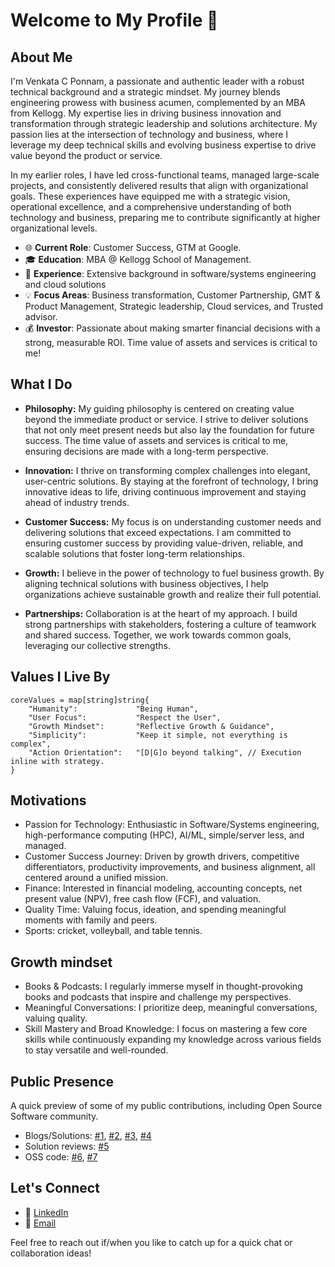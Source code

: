 # Welcome to My Profile 👋

## About Me

I'm Venkata C Ponnam, a passionate and authentic leader with a robust technical background and a strategic mindset. My journey blends engineering prowess with business acumen, complemented by an MBA from Kellogg. My expertise lies in driving business innovation and transformation through strategic leadership and solutions architecture. My passion lies at the intersection of technology and business, where I leverage my deep technical skills and evolving business expertise to drive value beyond the product or service.

In my earlier roles, I have led cross-functional teams, managed large-scale projects, and consistently delivered results that align with organizational goals. These experiences have equipped me with a strategic vision, operational excellence, and a comprehensive understanding of both technology and business, preparing me to contribute significantly at higher organizational levels.

- 🌐 **Current Role**: Customer Success, GTM at Google.
- 🎓 **Education**: MBA @ Kellogg School of Management.
- 💼 **Experience**: Extensive background in software/systems engineering and cloud solutions
- 💡 **Focus Areas**: Business transformation, Customer Partnership, GMT & Product Management, Strategic leadership, Cloud services, and Trusted advisor.
- 💰 **Investor**: Passionate about making smarter financial decisions with a strong, measurable ROI. Time value of assets and services is critical to me!

## What I Do

- **Philosophy:** My guiding philosophy is centered on creating value beyond the immediate product or service. I strive to deliver solutions that not only meet present needs but also lay the foundation for future success. The time value of assets and services is critical to me, ensuring decisions are made with a long-term perspective.

- **Innovation:** I thrive on transforming complex challenges into elegant, user-centric solutions. By staying at the forefront of technology, I bring innovative ideas to life, driving continuous improvement and staying ahead of industry trends.

- **Customer Success:** My focus is on understanding customer needs and delivering solutions that exceed expectations. I am committed to ensuring customer success by providing value-driven, reliable, and scalable solutions that foster long-term relationships.

- **Growth:** I believe in the power of technology to fuel business growth. By aligning technical solutions with business objectives, I help organizations achieve sustainable growth and realize their full potential.

- **Partnerships:** Collaboration is at the heart of my approach. I build strong partnerships with stakeholders, fostering a culture of teamwork and shared success. Together, we work towards common goals, leveraging our collective strengths.

## Values I Live By

```golang
coreValues = map[string]string{
    "Humanity":             "Being Human",
    "User Focus":           "Respect the User",
    "Growth Mindset":       "Reflective Growth & Guidance",
    "Simplicity":           "Keep it simple, not everything is complex",
    "Action Orientation":   "[D|G]o beyond talking", // Execution inline with strategy.
}
```

## Motivations
- Passion for Technology: Enthusiastic in Software/Systems engineering, high-performance computing (HPC), AI/ML, simple/server less, and managed.
- Customer Success Journey: Driven by growth drivers, competitive differentiators, productivity improvements, and business alignment, all centered around a unified mission.
- Finance: Interested in financial modeling, accounting concepts, net present value (NPV), free cash flow (FCF), and valuation.
- Quality Time: Valuing focus, ideation, and spending meaningful moments with family and peers.
- Sports: cricket, volleyball, and table tennis.

## Growth mindset
- Books & Podcasts: I regularly immerse myself in thought-provoking books and podcasts that inspire and challenge my perspectives.
- Meaningful Conversations: I prioritize deep, meaningful conversations, valuing quality.
- Skill Mastery and Broad Knowledge: I focus on mastering a few core skills while continuously expanding my knowledge across various fields to stay versatile and well-rounded.

## Public Presence
A quick preview of some of my public contributions, including Open Source Software community.
- Blogs/Solutions: [#1](https://cloud.google.com/blog/products/networking/managing-network-connectivity-through-categorized-vpcs), [#2](https://medium.com/google-cloud/programmatic-dns-record-management-for-google-cloud-vms-9dc07972131c), [#3](https://cloud.google.com/resource-manager/docs/organization-policy/develop-apps-constrained-environment), [#4](https://cloud.google.com/blog/products/infrastructure-modernization/multi-folder-infrastructure-as-code-optimization)
- Solution reviews: [#5](https://cloud.google.com/architecture/architecture-centralized-network-appliances-on-google-cloud)
- OSS code: [#6](https://github.com/terraform-google-modules/terraform-google-project-factory/pulls?q=is%3Apr+author%3A%40me+is%3Aclosed), [#7](https://github.com/terraform-google-modules/terraform-google-sql-db/pulls?q=is%3Apr+author%3A%40me+is%3Aclosed)

## Let's Connect
- 💼 [LinkedIn](https://www.linkedin.com/in/venkata-c-ponnam-4b02a148)
- 📧 [Email](mailto:vcponnam@gmail.com)

Feel free to reach out if/when you like to catch up for a quick chat or collaboration ideas!
